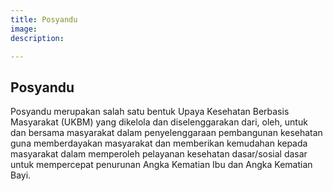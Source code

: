 ```yaml
---
title: Posyandu
image: 
description: 

---
```

## Posyandu

Posyandu merupakan salah satu bentuk Upaya Kesehatan Berbasis Masyarakat (UKBM) yang dikelola dan diselenggarakan dari, oleh, untuk dan bersama masyarakat dalam penyelenggaraan pembangunan kesehatan guna memberdayakan masyarakat dan memberikan kemudahan kepada masyarakat dalam memperoleh pelayanan kesehatan dasar/sosial dasar untuk mempercepat penurunan Angka Kematian Ibu dan Angka Kematian Bayi.